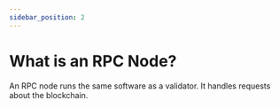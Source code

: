 ```yaml
---
sidebar_position: 2
---
```


# What is an RPC Node?

An RPC node runs the same software as a validator.  It handles requests about the blockchain.

